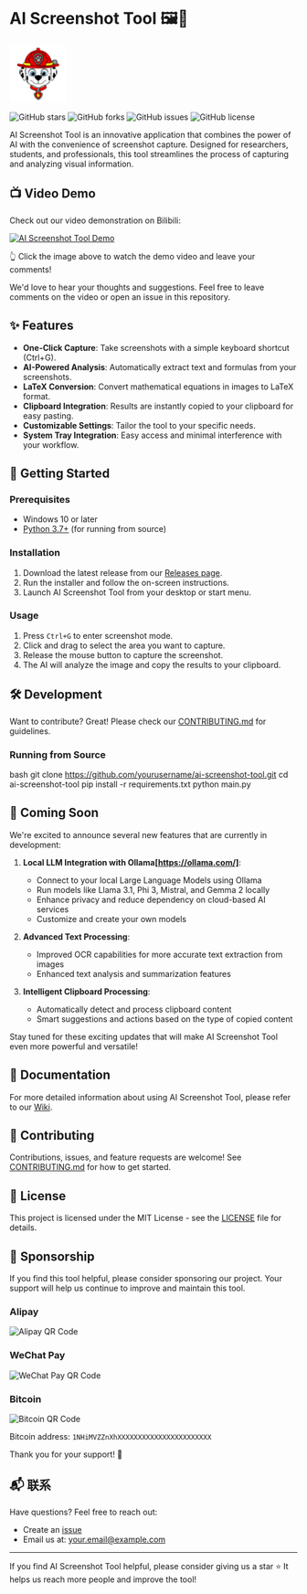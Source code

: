 # AI Screenshot Tool 🖼️🤖


<img src="icon.ico" alt="AI Screenshot Tool Logo" width="100"/>

![GitHub stars](https://img.shields.io/github/stars/lengff123/AIScreenshot?style=social)
![GitHub forks](https://img.shields.io/github/forks/lengff123/AIScreenshot?style=social)
![GitHub issues](https://img.shields.io/github/issues/lengff123/AIScreenshot)
![GitHub license](https://img.shields.io/github/license/lengff123/AIScreenshot)

AI Screenshot Tool is an innovative application that combines the power of AI with the convenience of screenshot capture. Designed for researchers, students, and professionals, this tool streamlines the process of capturing and analyzing visual information.

## 📺 Video Demo

Check out our video demonstration on Bilibili:

[![AI Screenshot Tool Demo](https://i0.hdslb.com/bfs/archive/7c53a3d4a4f8f5b6a6f0f8f5b6a6f0f8f5b6a6f0.jpg@640w_400h_100Q_1c.webp)](https://www.bilibili.com/video/your_video_id)

👆 Click the image above to watch the demo video and leave your comments!

We'd love to hear your thoughts and suggestions. Feel free to leave comments on the video or open an issue in this repository.

## ✨ Features

- **One-Click Capture**: Take screenshots with a simple keyboard shortcut (Ctrl+G).
- **AI-Powered Analysis**: Automatically extract text and formulas from your screenshots.
- **LaTeX Conversion**: Convert mathematical equations in images to LaTeX format.
- **Clipboard Integration**: Results are instantly copied to your clipboard for easy pasting.
- **Customizable Settings**: Tailor the tool to your specific needs.
- **System Tray Integration**: Easy access and minimal interference with your workflow.

## 🚀 Getting Started

### Prerequisites

- Windows 10 or later
- [Python 3.7+](https://www.python.org/downloads/) (for running from source)

### Installation

1. Download the latest release from our [Releases page](https://github.com/yourusername/ai-screenshot-tool/releases).
2. Run the installer and follow the on-screen instructions.
3. Launch AI Screenshot Tool from your desktop or start menu.

### Usage

1. Press `Ctrl+G` to enter screenshot mode.
2. Click and drag to select the area you want to capture.
3. Release the mouse button to capture the screenshot.
4. The AI will analyze the image and copy the results to your clipboard.

## 🛠️ Development

Want to contribute? Great! Please check our [CONTRIBUTING.md](CONTRIBUTING.md) for guidelines.

### Running from Source

bash
git clone https://github.com/yourusername/ai-screenshot-tool.git
cd ai-screenshot-tool
pip install -r requirements.txt
python main.py

## 🚀 Coming Soon

We're excited to announce several new features that are currently in development:

1. **Local LLM Integration with Ollama[https://ollama.com/]**: 
   - Connect to your local Large Language Models using Ollama
   - Run models like Llama 3.1, Phi 3, Mistral, and Gemma 2 locally
   - Enhance privacy and reduce dependency on cloud-based AI services
   - Customize and create your own models

2. **Advanced Text Processing**:
   - Improved OCR capabilities for more accurate text extraction from images
   - Enhanced text analysis and summarization features

3. **Intelligent Clipboard Processing**:
   - Automatically detect and process clipboard content
   - Smart suggestions and actions based on the type of copied content

Stay tuned for these exciting updates that will make AI Screenshot Tool even more powerful and versatile!

## 📘 Documentation

For more detailed information about using AI Screenshot Tool, please refer to our [Wiki](https://github.com/yourusername/ai-screenshot-tool/wiki).

## 🤝 Contributing

Contributions, issues, and feature requests are welcome! See [CONTRIBUTING.md](CONTRIBUTING.md) for how to get started.

## 📄 License

This project is licensed under the MIT License - see the [LICENSE](LICENSE) file for details.

## 🙏 Sponsorship

If you find this tool helpful, please consider sponsoring our project. Your support will help us continue to improve and maintain this tool.

### Alipay

<img src="https://raw.githubusercontent.com/lengff123/AIScreenshot/main/images/alipay.jpg" alt="Alipay QR Code" width="200"/>

### WeChat Pay

<img src="https://raw.githubusercontent.com/lengff123/AIScreenshot/main/images/wechat.jpg" alt="WeChat Pay QR Code" width="200"/>

### Bitcoin

<img src="https://raw.githubusercontent.com/lengff123/AIScreenshot/main/images/btc.png" alt="Bitcoin QR Code" width="200"/>

Bitcoin address: `1NHiMVZZnXhXXXXXXXXXXXXXXXXXXXXXXX`

Thank you for your support! 🎉

## 📬 联系

Have questions? Feel free to reach out:

- Create an [issue](https://github.com/yourusername/ai-screenshot-tool/issues)
- Email us at: your.email@example.com

---

If you find AI Screenshot Tool helpful, please consider giving us a star ⭐️ It helps us reach more people and improve the tool!
